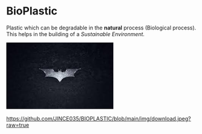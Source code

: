 # BioPlastic

Plastic which can be degradable in the **natural** process (Biological process).
This helps in the building of a *Sustainable Environment.*



![jj](https://github.com/JINCE035/BIOPLASTIC/blob/main/img/download.jpeg?raw=true)



https://github.com/JINCE035/BIOPLASTIC/blob/main/img/download.jpeg?raw=true
